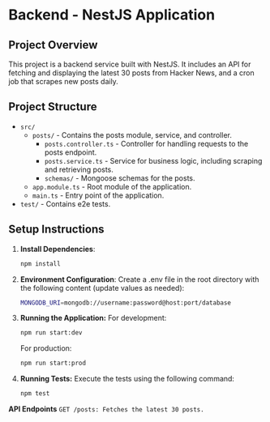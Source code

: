 # Backend - NestJS Application

## Project Overview

This project is a backend service built with NestJS. It includes an API for fetching and displaying the latest 30 posts from Hacker News, and a cron job that scrapes new posts daily.

## Project Structure

- `src/`
  - `posts/` - Contains the posts module, service, and controller.
    - `posts.controller.ts` - Controller for handling requests to the posts endpoint.
    - `posts.service.ts` - Service for business logic, including scraping and retrieving posts.
    - `schemas/` - Mongoose schemas for the posts.
  - `app.module.ts` - Root module of the application.
  - `main.ts` - Entry point of the application.
- `test/` - Contains e2e tests.

## Setup Instructions

1. **Install Dependencies**:
   ```bash
   npm install
   ```
2. **Environment Configuration**:
  Create a .env file in the root directory with the following content (update values as needed):
   ```bash
   MONGODB_URI=mongodb://username:password@host:port/database
   ```
3. **Running the Application:**
   For development:   
    ```bash
   npm run start:dev
   ```
   For production:
    ```bash
   npm run start:prod
   ```
4. **Running Tests:**
   Execute the tests using the following command:
    ```bash
   npm test
   ```

**API Endpoints**
`GET /posts: Fetches the latest 30 posts.`